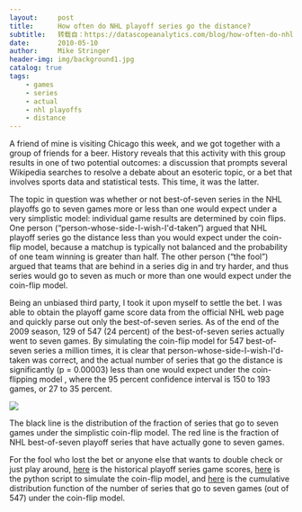 ```yaml
---
layout:     post
title:      How often do NHL playoff series go the distance?
subtitle:   转载自：https://datascopeanalytics.com/blog/how-often-do-nhl-playoff-series-go-the-distance/
date:       2010-05-10
author:     Mike Stringer
header-img: img/background1.jpg
catalog: true
tags:
    - games
    - series
    - actual
    - nhl playoffs
    - distance
---
```



A friend of mine is visiting Chicago this week, and we got together
with a group of friends for a beer. History reveals that this
activity with this group results in one of two potential outcomes: a
discussion that prompts several Wikipedia searches to resolve a
debate about an esoteric topic, or a bet that involves sports data
and statistical tests. This time, it was the latter.



The topic in question was whether or not best-of-seven series in the
NHL playoffs go to seven games more or less than one would expect
under a very simplistic model: individual game results are
determined by coin flips. One person
(“person-whose-side-I-wish-I'd-taken”) argued that NHL
playoff series go the distance less than you would expect under the
coin-flip model, because a matchup is typically not balanced and the
probability of one team winning is greater than half. The other
person (“the fool”) argued that teams that are behind in
a series dig in and try harder, and thus series would go to seven as
much or more than one would expect under the coin-flip model.



Being an unbiased third party, I took it upon myself to settle the
bet. I was able to obtain the playoff game score data from
the official NHL
web page and quickly parse out only the best-of-seven series.
As of the end of the 2009 season, 129 of 547 (24 percent) of the
best-of-seven series actually went to seven games. By simulating
the coin-flip model for 547 best-of-seven series a million times, it
is clear that person-whose-side-I-wish-I'd-taken was correct, and
the actual number of series that go the distance is significantly (p
= 0.00003) less than one would expect under the coin-flipping model
, where the 95 percent confidence interval is 150 to 193 games, or
27 to 35 percent.

![](https://datascopeanalytics.com/blog/how-often-do-nhl-playoff-series-go-the-distance/coin.png)


The black line is the distribution of the fraction of series
that go to seven games under the simplistic coin-flip model.
The red line is the fraction of NHL best-of-seven playoff
series that have actually gone to seven games.



For the fool who lost the bet or anyone else that wants to double
check or just play
around, [here](https://datascopeanalytics.com/blog/how-often-do-nhl-playoff-series-go-the-distance/playoff_series_results.dat)
is the historical playoff series game
scores, [here](https://datascopeanalytics.com/blog/how-often-do-nhl-playoff-series-go-the-distance/hockey_flip.py)
is the python script to simulate the coin-flip model,
and [here](https://datascopeanalytics.com/blog/how-often-do-nhl-playoff-series-go-the-distance/bootstrap_cdf.dat)
is the cumulative distribution function of the number of series that
go to seven games (out of 547) under the coin-flip model.

